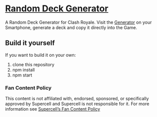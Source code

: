 # [Random Deck Generator](https://nerdysteve.github.io/random-deck-generator/)

A Random Deck Generator for Clash Royale. Visit the [Generator](https://nerdysteve.github.io/random-deck-generator/) on your Smartphone, generate a deck and copy it directly into the Game.

## Build it yourself

If you want to build it on your own:

1. clone this repository
2. npm install
3. npm start

### Fan Content Policy

This content is not affiliated with, endorsed, sponsored, or specifically approved by Supercell
and Supercell is not responsible for it. For more information see [Supercell’s Fan Content Policy](http://www.supercell.com/fan-content-policy)
